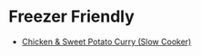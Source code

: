 # Freezer Friendly

- [Chicken & Sweet Potato Curry (Slow Cooker)](arthur/chicken-sweet-potato-curry-slow-cooker.md)
